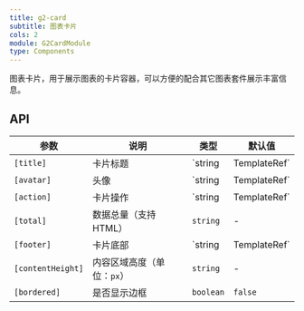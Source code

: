 ```yaml
---
title: g2-card
subtitle: 图表卡片
cols: 2
module: G2CardModule
type: Components
---
```


图表卡片，用于展示图表的卡片容器，可以方便的配合其它图表套件展示丰富信息。

## API

| 参数      | 说明                                      | 类型         | 默认值 |
|----------|------------------------------------------|-------------|-------|
| `[title]` | 卡片标题 | `string | TemplateRef<any>` | - |
| `[avatar]` | 头像 | `string | TemplateRef<any>` | - |
| `[action]` | 卡片操作 | `string | TemplateRef<any>` | - |
| `[total]` | 数据总量（支持HTML） | `string` | - |
| `[footer]` | 卡片底部 | `string | TemplateRef<any>` | - |
| `[contentHeight]` | 内容区域高度（单位：`px`） | `string` | - |
| `[bordered]` | 是否显示边框 | `boolean` | `false` |
